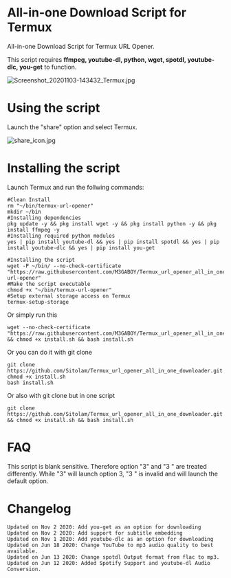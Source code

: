 # All-in-one Download Script for Termux
All-in-one Download Script for Termux URL Opener.

This script requires **ffmpeg, youtube-dl, python, wget, spotdl, youtube-dlc, you-get** to function.

![Screenshot_20201103-143432_Termux.jpg](/Screenshot_20201103-143432_Termux.jpg)

# Using the script
Launch the "share" option and select Termux.

![share_icon.jpg](/share_icon.jpg)


# Installing the script
Launch Termux and run the follwing commands:
```
#Clean Install
rm "~/bin/termux-url-opener"
mkdir ~/bin
#Installing dependencies
pkg update -y && pkg install wget -y && pkg install python -y && pkg install ffmpeg -y
#Installing required python modules
yes | pip install youtube-dl && yes | pip install spotdl && yes | pip install youtube-dlc && yes | pip install you-get

#Installing the script
wget -P ~/bin/ --no-check-certificate "https://raw.githubusercontent.com/M3GABOY/Termux_url_opener_all_in_one_downloader/master/termux-url-opener" 
#Make the script executable
chmod +x "~/bin/termux-url-opener"
#Setup external storage access on Termux
termux-setup-storage
```
Or simply run this
```
wget --no-check-certificate "https://raw.githubusercontent.com/M3GABOY/Termux_url_opener_all_in_one_downloader/master/install.sh" && chmod +x install.sh && bash install.sh
```
Or you can do it with git clone
```
git clone https://github.com/Sitolam/Termux_url_opener_all_in_one_downloader.git
chmod +x install.sh
bash install.sh
```
Or also with git clone but in one script
```
git clone https://github.com/Sitolam/Termux_url_opener_all_in_one_downloader.git && chmod +x install.sh && bash install.sh
```
# FAQ
This script is blank sensitive. Therefore option "3" and "3 " are treated differently. While "3" will launch option 3, "3 " is invalid and will launch the default option.

# Changelog
```
Updated on Nov 2 2020: Add you-get as an option for downloading
Updated on Nov 2 2020: Add support for subtitle embedding
Updated on Nov 1 2020: Add youtube-dlc as an option for downloading
Updated on Jun 18 2020: Change YouTube to mp3 audio quality to best available.
Updated on Jun 13 2020: Change spotdl Output format from flac to mp3.
Updated on Jun 12 2020: Added Spotify Support and youtube-dl Audio Conversion.


```

